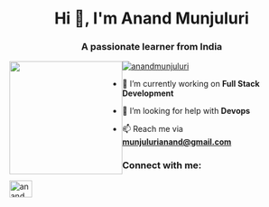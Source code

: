 <h1 align="center">Hi 👋, I'm Anand Munjuluri</h1>
<h3 align="center">A passionate learner from India</h3>
<div>
  <a href="https://github.com/Anand-Munjuluri/github-readme-stats" style="float: left;">
    <img height=200 align="center" src="https://github-readme-stats.vercel.app/api?username=Anand-Munjuluri&show_icons=true&theme=transparent" />
  </a>
</div>
<p align="left"> <a href="https://twitter.com/devneophyt3" target="blank"><img src="https://img.shields.io/twitter/follow/anandmunjuluri?logo=twitter&style=for-the-badge" alt="anandmunjuluri" /></a> </p>

- 🔭 I’m currently working on **Full Stack Development**

- 🤝 I’m looking for help with **Devops**

- 📫 Reach me via **munjulurianand@gmail.com**

<h3 align="left">Connect with me:</h3>
<p align="left">
<a href="https://twitter.com/anandmunjuluri" target="blank"><img align="center" src="https://raw.githubusercontent.com/rahuldkjain/github-profile-readme-generator/master/src/images/icons/Social/twitter.svg" alt="anandmunjuluri" height="30" width="40" /></a>
</p>

<br><br>

